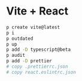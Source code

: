 # Vite + React

```bash
p create vite@latest
p i
p outdated
p up
p add -D typescript@beta
p audit
p add -D prettier
# copy .prettierrc.json
# copy react.eslintrc.json
```
